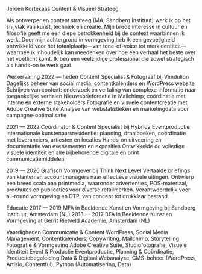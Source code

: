 Jeroen Kortekaas
Content & Visueel Strateeg

Als ontwerper en content strateeg (MA, Sandberg Instituut) werk ik op het snijvlak van kunst, techniek en creatie. Mijn brede interesse in cultuur en filosofie geeft me een diepe betrokkenheid bij de context waarbinnen ik werk. Door mijn achtergrond in vormgeving heb ik een gevoeligheid ontwikkeld voor het totaalplaatje—van tone-of-voice tot merkidentiteit—waarmee ik inhoudelijk kan meedenken over hoe een verhaal het beste over het voetlicht komt. Ik ben een veelzijdige professional die zowel strategisch als hands-on te werk gaat.

Werkervaring
2022 — heden	Content Specialist & Fotograaf  bij Vendulion
	Dagelijks beheer van social media, contentkalenders en WordPress website
	Schrijven van content: onderzoek en vertaling van complexe informatie naar toegankelijke verhalen
	Nieuwsbriefcreatie in Mailchimp; coördinatie met interne en externe stakeholders
	Fotografie en visuele contentcreatie met Adobe Creative Suite
	Analyse van webstatistieken en marketingdata voor campagne-optimalisatie

2021 — 2022	Coördinator & Content Specialist bij Hybrida
	Eventproductie internationale kunstenaarsresidentie: planning, draaiboeken, coördinatie met leveranciers, artiesten en locaties
	Hands-on uitvoering en documentatie van evenementen en exposities
	Ontwikkelde de volledige visuele identiteit en alle bijbehorende digitale en print communicatiemiddelen

2019 — 2020	Grafisch Vormgever bij Think Next Level
	Vertaalde briefings van klanten en accountmanagers naar effectieve visuele uitingen.
	Ontwierp een breed scala aan printmedia, waaronder advertenties, POS-materiaal, 
brochures en publicaties voor diverse retailmerken.
	Verantwoordelijk voor all-round vormgeving en DTP, van concept tot drukklaar bestand.


Educatie
2017 — 2019	MFA in Beeldende Kunst en Vormgeving bij Sandberg Instituut, Amsterdam (NL)
2013 — 2017	BFA in Beeldende Kunst en Vormgeving at Gerrit Rietveld Academie, Amsterdam (NL)


Vaardigheden
Communicatie & Content	WordPress, Social Media Management, Contentkalenders, Copywriting, Mailchimp, Storytelling
Fotografie & Vormgeving	Adobe Creative Suite, Studiofotografie, Visuele Identiteit
Event & Productie	Eventproductie, Planning & Coördinatie, Productiebegeleiding
Data & Digitaal	Webanalyse, CMS-beheer (WordPress, Artisio, Contentful), Python (Automatisering, Data)